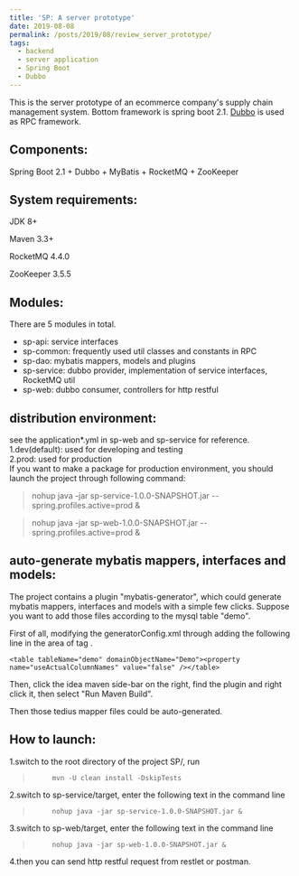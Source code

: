 ```yaml
---
title: 'SP: A server prototype'
date: 2019-08-08
permalink: /posts/2019/08/review_server_prototype/
tags:
  - backend
  - server application
  - Spring Boot
  - Dubbo
---
```


This is the server prototype of an ecommerce company's supply chain management system. Bottom framework is spring boot 2.1.
[Dubbo](https://dubbo.apache.org/en-us/) is used as RPC framework.

<!--more-->

## Components:
Spring Boot 2.1 + Dubbo + MyBatis + RocketMQ + ZooKeeper 

## System requirements:
JDK 8+  

Maven 3.3+

RocketMQ 4.4.0

ZooKeeper 3.5.5

## Modules:
There are 5 modules in total.  
* sp-api: service interfaces  
* sp-common: frequently used util classes and constants in RPC  
* sp-dao: mybatis mappers, models and plugins  
* sp-service: dubbo provider, implementation of service interfaces, RocketMQ util  
* sp-web: dubbo consumer, controllers for http restful  

## distribution environment:
see the application*.yml in sp-web and sp-service for reference.  
1.dev(default): used for developing and testing  
2.prod: used for production  
If you want to make a package for production environment, you should launch the project through following command:
> nohup java -jar sp-service-1.0.0-SNAPSHOT.jar --spring.profiles.active=prod &
  
> nohup java -jar sp-web-1.0.0-SNAPSHOT.jar --spring.profiles.active=prod &  

## auto-generate mybatis mappers, interfaces and models:
The project contains a plugin "mybatis-generator", which could generate mybatis mappers, interfaces and models with a simple few clicks.
Suppose you want to add those files according to the mysql table "demo".   

First of all, modifying the generatorConfig.xml through adding the following line in the area of tag <context id="MysqlContext">.  

	<table tableName="demo" domainObjectName="Demo"><property name="useActualColumnNames" value="false" /></table>  
	
Then, click the idea maven side-bar on the right, find the plugin and right click it, then select "Run Maven Build".     	   

Then those tedius mapper files could be auto-generated.   

## How to launch:
1.switch to the root directory of the project SP/, run    
>   	   mvn -U clean install -DskipTests  

2.switch to sp-service/target, enter the following text in the command line  
>          nohup java -jar sp-service-1.0.0-SNAPSHOT.jar &
  
3.switch to sp-web/target, enter the following text in the command line  
>          nohup java -jar sp-web-1.0.0-SNAPSHOT.jar &
  
4.then you can send http restful request from restlet or postman.    